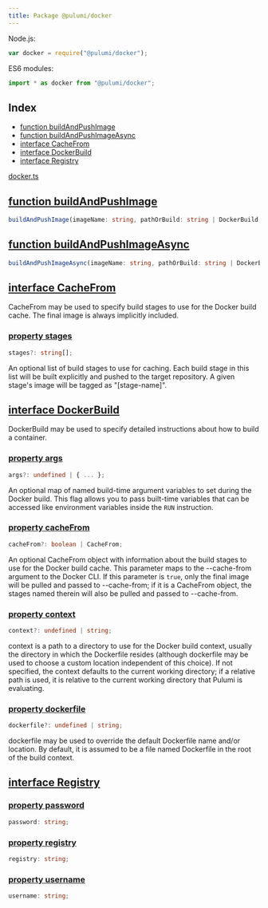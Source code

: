 ```yaml
---
title: Package @pulumi/docker
---
```



Node.js:

```javascript
var docker = require("@pulumi/docker");
```

ES6 modules:

```typescript
import * as docker from "@pulumi/docker";
```

<h2 class="pdoc-module-header">Index</h2>

* <a href="#buildAndPushImage">function buildAndPushImage</a>
* <a href="#buildAndPushImageAsync">function buildAndPushImageAsync</a>
* <a href="#CacheFrom">interface CacheFrom</a>
* <a href="#DockerBuild">interface DockerBuild</a>
* <a href="#Registry">interface Registry</a>

<a href="/docker.ts">docker.ts</a> 


<h2 class="pdoc-module-header" id="buildAndPushImage">
<a class="pdoc-member-name" href="/docker.ts#L118">function buildAndPushImage</a>
</h2>

```typescript
buildAndPushImage(imageName: string, pathOrBuild: string | DockerBuild, repositoryUrl: pulumi.Input<string>, logResource: pulumi.Resource, connectToRegistry: { ... }): pulumi.Output<string>
```

<h2 class="pdoc-module-header" id="buildAndPushImageAsync">
<a class="pdoc-member-name" href="/docker.ts#L131">function buildAndPushImageAsync</a>
</h2>

```typescript
buildAndPushImageAsync(imageName: string, pathOrBuild: string | DockerBuild, repositoryUrl: string, logResource: pulumi.Resource, connectToRegistry: { ... }): Promise<string>
```

<h2 class="pdoc-module-header" id="CacheFrom">
<a class="pdoc-member-name" href="/docker.ts#L32">interface CacheFrom</a>
</h2>

CacheFrom may be used to specify build stages to use for the Docker build cache. The final image
is always implicitly included.

<h3 class="pdoc-member-header">
<a class="pdoc-child-name" href="/docker.ts#L38">property stages</a>
</h3>

```typescript
stages?: string[];
```


An optional list of build stages to use for caching. Each build stage in this list will be
built explicitly and pushed to the target repository. A given stage's image will be tagged as
"[stage-name]".

<h2 class="pdoc-module-header" id="DockerBuild">
<a class="pdoc-member-name" href="/docker.ts#L44">interface DockerBuild</a>
</h2>

DockerBuild may be used to specify detailed instructions about how to build a container.

<h3 class="pdoc-member-header">
<a class="pdoc-child-name" href="/docker.ts#L63">property args</a>
</h3>

```typescript
args?: undefined | { ... };
```


An optional map of named build-time argument variables to set during the Docker build.  This
flag allows you to pass built-time variables that can be accessed like environment variables
inside the `RUN` instruction.

<h3 class="pdoc-member-header">
<a class="pdoc-child-name" href="/docker.ts#L72">property cacheFrom</a>
</h3>

```typescript
cacheFrom?: boolean | CacheFrom;
```


An optional CacheFrom object with information about the build stages to use for the Docker
build cache. This parameter maps to the --cache-from argument to the Docker CLI. If this
parameter is `true`, only the final image will be pulled and passed to --cache-from; if it is
a CacheFrom object, the stages named therein will also be pulled and passed to --cache-from.

<h3 class="pdoc-member-header">
<a class="pdoc-child-name" href="/docker.ts#L52">property context</a>
</h3>

```typescript
context?: undefined | string;
```


context is a path to a directory to use for the Docker build context, usually the directory
in which the Dockerfile resides (although dockerfile may be used to choose a custom location
independent of this choice). If not specified, the context defaults to the current working
directory; if a relative path is used, it is relative to the current working directory that
Pulumi is evaluating.

<h3 class="pdoc-member-header">
<a class="pdoc-child-name" href="/docker.ts#L57">property dockerfile</a>
</h3>

```typescript
dockerfile?: undefined | string;
```


dockerfile may be used to override the default Dockerfile name and/or location.  By default,
it is assumed to be a file named Dockerfile in the root of the build context.

<h2 class="pdoc-module-header" id="Registry">
<a class="pdoc-member-name" href="/docker.ts#L22">interface Registry</a>
</h2>
<h3 class="pdoc-member-header">
<a class="pdoc-child-name" href="/docker.ts#L25">property password</a>
</h3>

```typescript
password: string;
```

<h3 class="pdoc-member-header">
<a class="pdoc-child-name" href="/docker.ts#L23">property registry</a>
</h3>

```typescript
registry: string;
```

<h3 class="pdoc-member-header">
<a class="pdoc-child-name" href="/docker.ts#L24">property username</a>
</h3>

```typescript
username: string;
```

